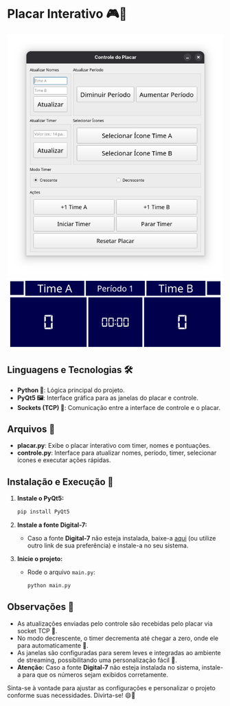 # Placar Interativo 🎮🏀

![Interface de Controle](controlador.png)  
![Placar Interativo](placar.png)

## Linguagens e Tecnologias 🛠️
- **Python 🐍**: Lógica principal do projeto.
- **PyQt5 🖼️**: Interface gráfica para as janelas do placar e controle.
- **Sockets (TCP) 🔌**: Comunicação entre a interface de controle e o placar.

## Arquivos 📂
- **placar.py**: Exibe o placar interativo com timer, nomes e pontuações.
- **controle.py**: Interface para atualizar nomes, período, timer, selecionar ícones e executar ações rápidas.

## Instalação e Execução 🚀

1. **Instale o PyQt5:**
   ```bash
   pip install PyQt5
   ```

2. **Instale a fonte Digital-7:**
   - Caso a fonte **Digital-7** não esteja instalada, baixe-a [aqui](https://www.dafont.com/digital-7.font) (ou utilize outro link de sua preferência) e instale-a no seu sistema.

3. **Inicie o projeto:**
   - Rode o arquivo `main.py`:
     ```bash
     python main.py
     ```

## Observações 📌
- As atualizações enviadas pelo controle são recebidas pelo placar via socket TCP 📡.
- No modo decrescente, o timer decrementa até chegar a zero, onde ele para automaticamente 🛑.
- As janelas são configuradas para serem leves e integradas ao ambiente de streaming, possibilitando uma personalização fácil 🎨.
- **Atenção:** Caso a fonte **Digital-7** não esteja instalada no sistema, instale-a para que os números sejam exibidos corretamente.

Sinta-se à vontade para ajustar as configurações e personalizar o projeto conforme suas necessidades. Divirta-se! 😄🎉
